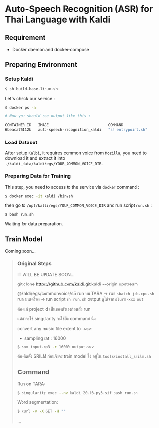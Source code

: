 # **Auto-Speech Recognition (ASR) for Thai Language with Kaldi**

## **Requirement**

 - Docker daemon and docker-compose

## **Preparing Environment**

### Setup Kaldi

```bash
$ sh build-base-linux.sh
```

Let's check our service :

```bash
$ docker ps -a

# Now you should see output like this :

CONTAINER ID   IMAGE                           COMMAND                  CREATED             STATUS             PORTS                                            NAMES
6beaca75112b   auto-speech-recognition_kaldi   "sh entrypoint.sh"       About an hour ago   Up About an hour                                                    kaldi
```

### Load Dataset

After setup `Kalbi`, it requires common voice from `Mozilla`, you need to download it and extract it into `./kaldi_data/kaldi/egs/YOUR_COMMON_VOICE_DIR`.

### Preparing Data for Training

This step, you need to access to the service via `docker` command :

```bash
$ docker exec -it kaldi /bin/sh
```

then go to `/opt/kaldi/egs/YOUR_COMMON_VOICE_DIR` and run script `run.sh` :

```bash
$ bash run.sh
```

Waiting for data preparation.

## **Train Model**

Coming soon...

> ### **Original Steps**
> 
> IT WILL BE UPDATE SOON...
> 
> git clone https://github.com/kaldi.git kaldi --origin upstream
> 
> @kaldi/egs/commonvoice/s5
> run บน TARA -> run  `sbatch job.cpu.sh`
> run บนเครื่อง -> run script `sh run.sh`
> output ดูได้จาก `slurm-xxx.out`
> 
> ต้องแก้ project id เป็นของตัวเองก่อนสั่ง run
> 
> แต่ถ้าจะใช้ singularity จะใช้อีก command นึง
> 
> convert any music file extent to `.wav`:
> 
>  - sampling rat : 16000
> 
> ```bash
> $ sox input.mp3 -r 16000 output.wav
> ```
> 
> 
> ต้องติดตั้ง SRILM ก่อนจึงจะ train model ได้ อยู่ใน `tools/install_srilm.sh`
> 
> 
> ## Command
> 
> Run on TARA:
> 
> ```bash
> $ singularity exec --nv kaldi_20.03-py3.sif bash run.sh
> ```
> 
> Word segmentation:
> 
> ```bash
> $ curl -v -X GET -H ""
> ```
> ...